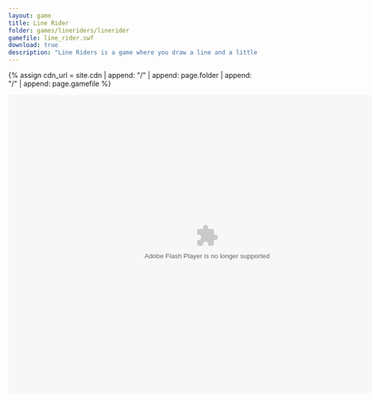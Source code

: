 ```yaml
---
layout: game
title: Line Rider
folder: games/lineriders/linerider
gamefile: line_rider.swf
download: true
description: "Line Riders is a game where you draw a line and a little guy on a sled rides it."
---
```


{% assign cdn_url = site.cdn | append: "/" | append: page.folder | append: "/" | append: page.gamefile %}

<embed src="{{ cdn_url }}" flashvars="" base="" quality="high" allowscriptaccess="always" allowfullscreen="true" bgcolor="" wmode="window" width="800" height="600" type="application/x-shockwave-flash" pluginspage="http://www.macromedia.com/go/getflashplayer">
